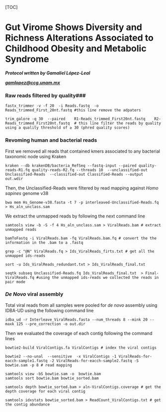 [TOC]

# Gut Virome Shows Diversity and Richness Alterations Associated to Childhood Obesity and Metabolic Syndrome



***Protocol written by Gamaliel López-Leal***

***gamlopez@ccg.unam.mx***



### Raw reads filtered by quality###

```
fastx_trimmer -v -f 20  -i Reads.fastq  -o Reads_trimmed_First_20nt.fastq #this line remove the adpaters 

trim_galore -q 30  --paired    R1-Reads_trimmed_First20nt.fastq    R2-Reads_trimmed_First20nt.fastq  # this line filter the reads by quality using a quality threshold of ≥ 30 (phred quality scores)
```



### Revoming human and bacterial reads ###

First we removed all reads that contained kmers associated to any bacterial taxonomic node using Kraken

```
kraken --db krakenDB/bacteria_RefSeq --fastq-input --paired quality-reads-R1.fq quality-reads-R2.fq --threads 10  --unclassified-out Unclassified-Reads  --classified-out Classified-Reads --output out.wdir
```

Then, the Unclassified-Reads were filtered by read mapping against *Homo sapines* genome v38

```
bwa mem Hs_Genome-v38.fasta -t 7 -p interleaved-Unclassified-Reads.fq  > Hs_aln_unclass.sam
```

We extract the unmapped reads by following the next command line

```
samtools view -b -S -f 4 Hs_aln_unclass.sam > ViralReads.bam # extract unmapped reads

bamToFastq -i ViralReads.bam -fq ViralReads.bam.fq # convert the the information in the .bam to a .fastq

grep -c "@N" ViralReads.fq > Ids_ViralReads_firts.txt # get all the unmapped ids-reads

sort -u Ids_ViralReads_redundant.txt > Ids_ViralReads_final.txt 

seqtk subseq Unclassified-Reads.fq Ids_ViralReads_final.txt  > Final-ViralReads.fq #using the unmapped ids-reads we collected the reads in pair mode

```

### *De Novo* viral assembly ###

Total viral reads from all samples were pooled for *de novo* assembly using IDBA-UD using the following command line

```
idba_ud -r Interleave_ViralReads.fasta --num_threads 8 --mink 20 --maxk 125 --pre_correction -o out.dir
```

Then we evaluated the coverage of each contig following the command lines

```
bowtie2-build ViralContigs.fa ViralContigs # index the viral contigs

bowtie2 --no-unal  --sensitive  -x ViralContigs -1 ViralReads-for-eacch-sample1.fastq -2 ViralReads-for-eacch-sample2.fastq -S bowtie.sam -p 8 # read mapping

samtools view -bS bowtie.sam -o  bowtie.bam 
samtools sort bowtie.bam bowtie_sorted.bam

samtools depth bowtie_sorted.bam > aln-ViralContigs.coverage # get the depth coverage for each viral contig

samtools idxstats bowtie_sorted.bam > ReadCount_ViralContigs.txt # get the contig abundance

```










































